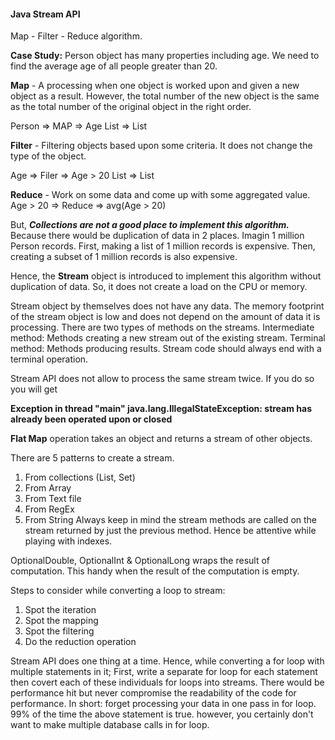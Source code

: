 #### **Java Stream API**

Map - Filter - Reduce algorithm.

**Case Study:**
Person object has many properties including age. We need to find the average age of all people greater than 20.

**Map** - A processing when one object is worked upon and given a new object as a result. However, the total number of the new object is the same as the total number of the original object in the right order.

Person => MAP => Age
List<Person> => List<Age>

**Filter** - Filtering objects based upon some criteria.
It does not change the type of the object.

Age => Filer => Age > 20
List<Integer> => List<Integer>

**Reduce** - Work on some data and come up with some aggregated value.
Age > 20 => Reduce => avg(Age > 20)

But, _**Collections are not a good place to implement this algorithm.**_
Because there would be duplication of data in 2 places.
Imagin 1 million Person records. 
First, making a list of 1 million records is expensive. Then, creating a subset of 1 million records is also expensive. 

Hence, the **Stream** object is introduced to implement this algorithm without duplication of data. So, it does not create a load on the CPU or memory.

Stream object by themselves does not have any data. The memory footprint of the stream object is low and does not depend on the amount of data it is processing.
There are two types of methods on the streams.
Intermediate method: Methods creating a new stream out of the existing stream.
Terminal method: Methods producing results.
Stream code should always end with a terminal operation.

Stream API does not allow to process the same stream twice. If you do so you will get 

**Exception in thread "main" java.lang.IllegalStateException: stream has already been operated upon or closed**

**Flat Map** operation takes an object and returns a stream of other objects.

There are 5 patterns to create a stream.
1. From collections (List, Set)
2. From Array
3. From Text file
4. From RegEx
5. From String
Always keep in mind the stream methods are called on the stream returned by just the previous method.
Hence be attentive while playing with indexes.

OptionalDouble, OptionalInt & OptionalLong wraps the result of computation. This handy when the result of the computation is empty.

Steps to consider while converting a loop to stream:
1) Spot the iteration
2) Spot the mapping
3) Spot the filtering
4) Do the reduction operation

Stream API does one thing at a time. Hence, while converting a for loop with multiple statements in it; First, write a separate for loop for each statement then covert each of these individuals for loops into streams.
There would be performance hit but never compromise the readability of the code for performance.
In short: forget processing your data in one pass in for loop.
99% of the time the above statement is true. however, you certainly don't want to make multiple database calls in for loop.